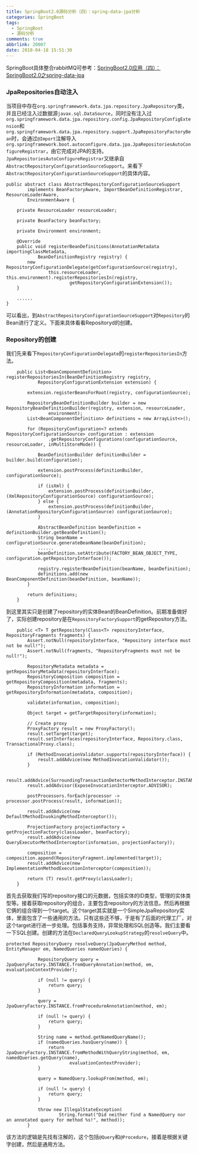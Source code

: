 ```yaml
---
title: SpringBoot2.0源码分析（四）：spring-data-jpa分析
categories: SpringBoot
tags:
  - SpringBoot
  - 源码分析
comments: true
abbrlink: 20007
date: 2018-04-18 15:51:30
---
```

SpringBoot具体整合rabbitMQ可参考：[SpringBoot2.0应用（四）：SpringBoot2.0之spring-data-jpa](https://juejin.im/post/5bd86ec4e51d45763a7b20b8)

### JpaRepositories自动注入
当项目中存在`org.springframework.data.jpa.repository.JpaRepository`类，并且已经注入过数据源`javax.sql.DataSource`，同时没有注入过`org.springframework.data.jpa.repository.config.JpaRepositoryConfigExtension`和`org.springframework.data.jpa.repository.support.JpaRepositoryFactoryBean`时，会通过`@Import`注解导入`org.springframework.boot.autoconfigure.data.jpa.JpaRepositoriesAutoConfigureRegistrar`，由它完成对JPA的支持。`JpaRepositoriesAutoConfigureRegistrar`又继承自`AbstractRepositoryConfigurationSourceSupport`。来看下`AbstractRepositoryConfigurationSourceSupport`的具体内容。
```
public abstract class AbstractRepositoryConfigurationSourceSupport
		implements BeanFactoryAware, ImportBeanDefinitionRegistrar, ResourceLoaderAware,
		EnvironmentAware {

	private ResourceLoader resourceLoader;

	private BeanFactory beanFactory;

	private Environment environment;

	@Override
	public void registerBeanDefinitions(AnnotationMetadata importingClassMetadata,
			BeanDefinitionRegistry registry) {
		new RepositoryConfigurationDelegate(getConfigurationSource(registry),
				this.resourceLoader, this.environment).registerRepositoriesIn(registry,
						getRepositoryConfigurationExtension());
	}

    ......
}
```
可以看出，到`AbstractRepositoryConfigurationSourceSupport`对`Repository`的Bean进行了定义。下面来具体看看Repositoryd的创建。
### Repository的创建
我们先来看下`RepositoryConfigurationDelegate`的`registerRepositoriesIn`方法。
```
	public List<BeanComponentDefinition> registerRepositoriesIn(BeanDefinitionRegistry registry,
			RepositoryConfigurationExtension extension) {

		extension.registerBeansForRoot(registry, configurationSource);

		RepositoryBeanDefinitionBuilder builder = new RepositoryBeanDefinitionBuilder(registry, extension, resourceLoader,
				environment);
		List<BeanComponentDefinition> definitions = new ArrayList<>();

		for (RepositoryConfiguration<? extends RepositoryConfigurationSource> configuration : extension
				.getRepositoryConfigurations(configurationSource, resourceLoader, inMultiStoreMode)) {

			BeanDefinitionBuilder definitionBuilder = builder.build(configuration);

			extension.postProcess(definitionBuilder, configurationSource);

			if (isXml) {
				extension.postProcess(definitionBuilder, (XmlRepositoryConfigurationSource) configurationSource);
			} else {
				extension.postProcess(definitionBuilder, (AnnotationRepositoryConfigurationSource) configurationSource);
			}

			AbstractBeanDefinition beanDefinition = definitionBuilder.getBeanDefinition();
			String beanName = configurationSource.generateBeanName(beanDefinition);
			......
			beanDefinition.setAttribute(FACTORY_BEAN_OBJECT_TYPE, configuration.getRepositoryInterface());

			registry.registerBeanDefinition(beanName, beanDefinition);
			definitions.add(new BeanComponentDefinition(beanDefinition, beanName));
		}

		return definitions;
	}
```
到这里其实只是创建了repository的实体Bean的BeanDefinition。前期准备做好了，实际创建repository是在`RepositoryFactorySupport`的getRepository方法。
```
	public <T> T getRepository(Class<T> repositoryInterface, RepositoryFragments fragments) {
		Assert.notNull(repositoryInterface, "Repository interface must not be null!");
		Assert.notNull(fragments, "RepositoryFragments must not be null!");
     
		RepositoryMetadata metadata = getRepositoryMetadata(repositoryInterface);
		RepositoryComposition composition = getRepositoryComposition(metadata, fragments);
		RepositoryInformation information = getRepositoryInformation(metadata, composition);

		validate(information, composition);

		Object target = getTargetRepository(information);

		// Create proxy
		ProxyFactory result = new ProxyFactory();
		result.setTarget(target);
		result.setInterfaces(repositoryInterface, Repository.class, TransactionalProxy.class);

		if (MethodInvocationValidator.supports(repositoryInterface)) {
			result.addAdvice(new MethodInvocationValidator());
		}

		result.addAdvice(SurroundingTransactionDetectorMethodInterceptor.INSTANCE);
		result.addAdvisor(ExposeInvocationInterceptor.ADVISOR);

		postProcessors.forEach(processor -> processor.postProcess(result, information));

		result.addAdvice(new DefaultMethodInvokingMethodInterceptor());

		ProjectionFactory projectionFactory = getProjectionFactory(classLoader, beanFactory);
		result.addAdvice(new QueryExecutorMethodInterceptor(information, projectionFactory));

		composition = composition.append(RepositoryFragment.implemented(target));
		result.addAdvice(new ImplementationMethodExecutionInterceptor(composition));

		return (T) result.getProxy(classLoader);
	}
```
首先去获取我们写的repository接口的元数据，包括实体的ID类型，管理的实体类型等。接着获取repository的组合，主要包含repository的方法信息。然后再根据它俩的组合得到一个target。这个target其实就是一个SimpleJpaRepository实体，里面包含了一些通用的方法。只有这些还不够，于是有了后面的代理工厂，对这个target进行进一步处理。包括事务支持，异常处理和SQL创造等。我们主要看一下SQL创建。创建的方法在`DeclaredQueryLookupStrategy`的`resolveQuery`中。
```
protected RepositoryQuery resolveQuery(JpaQueryMethod method, EntityManager em, NamedQueries namedQueries) {

			RepositoryQuery query = JpaQueryFactory.INSTANCE.fromQueryAnnotation(method, em, evaluationContextProvider);

			if (null != query) {
				return query;
			}

			query = JpaQueryFactory.INSTANCE.fromProcedureAnnotation(method, em);

			if (null != query) {
				return query;
			}

			String name = method.getNamedQueryName();
			if (namedQueries.hasQuery(name)) {
				return JpaQueryFactory.INSTANCE.fromMethodWithQueryString(method, em, namedQueries.getQuery(name),
						evaluationContextProvider);
			}

			query = NamedQuery.lookupFrom(method, em);

			if (null != query) {
				return query;
			}

			throw new IllegalStateException(
					String.format("Did neither find a NamedQuery nor an annotated query for method %s!", method));
		}
```
该方法的逻辑是先找有注解的，这个包括`@Query`和`@Procedure`，接着是根据关键字创建，然后是通用方法。



